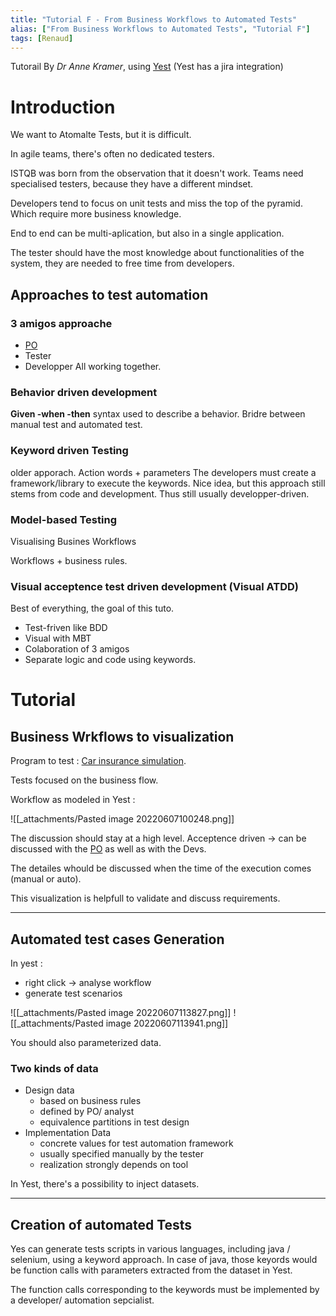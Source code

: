 ```yaml
---
title: "Tutorial F - From Business Workflows to Automated Tests"
alias: ["From Business Workflows to Automated Tests", "Tutorial F"]
tags: [Renaud]
---
```


Tutorail By _Dr Anne Kramer_,  using [Yest](https://marketplace.atlassian.com/apps/1221359/yest-agile-test-design-automation)
(Yest has a jira integration)
# Introduction

We want to Atomalte Tests, but it is difficult.

In agile teams, there's often no dedicated testers.

ISTQB was born from the observation that it doesn't work. Teams need specialised testers, because they have a different mindset.

Developers tend to focus on unit tests and miss the top of the pyramid. Which require more business knowledge.

End to end can be multi-aplication, but also in a single application.

The tester should have the most knowledge about functionalities of the system, they are needed to free time from developers.

## Approaches to test automation

### 3 amigos approache
- [PO](Product%20Owner.md)
- Tester
- Developper
All working together.

### Behavior driven development

**Given -when -then** syntax used to describe a behavior.
Bridre between manual test and automated test.

### Keyword driven Testing
older apporach.
Action words + parameters
The developers must create a framework/library to execute the keywords.
Nice idea, but this approach still stems from code and development. Thus still usually developper-driven.

### Model-based Testing

Visualising Busines Workflows

Workflows + business rules.

### Visual acceptence test driven development (Visual ATDD)

Best of everything, the goal of this tuto.

- Test-friven like BDD
- Visual with MBT
- Colaboration of 3 amigos
- Separate logic and code using keywords.

# Tutorial

## Business Wrkflows to visualization

Program to test : [Car insurance simulation](https://eur03.safelinks.protection.outlook.com/?url=https%3A%2F%2Fdemo-simulator.herokuapp.com%2F&data=05%7C01%7Crenaud.pirson%40sfpd.fgov.be%7C714366dbeafb43409be208da4490f877%7C66c008a4b56549a993c9c1e64cad2e11%7C0%7C0%7C637897686686314826%7CUnknown%7CTWFpbGZsb3d8eyJWIjoiMC4wLjAwMDAiLCJQIjoiV2luMzIiLCJBTiI6Ik1haWwiLCJXVCI6Mn0%3D%7C3000%7C%7C%7C&sdata=xQzUXQDDltuNcoyZpnXcySON9rppRoKpXjZFhbQl%2Brk%3D&reserved=0).

Tests focused on the business flow. 

Workflow as modeled in Yest :

![[_attachments/Pasted image 20220607100248.png]]


The discussion should stay at a high level. Acceptence driven -> can be discussed with the [PO](Product%20Owner.md) as well as with the Devs.

The detailes whould be discussed when the time of the execution comes (manual or auto). 

This visualization is helpfull to validate and discuss requirements.



---
## Automated test cases Generation

In yest : 
- right click -> analyse workflow
- generate test scenarios

![[_attachments/Pasted image 20220607113827.png]]
![[_attachments/Pasted image 20220607113941.png]]

You should also parameterized data.

### Two kinds of data

- Design data
	- based on business rules
	- defined by PO/ analyst
	- equivalence partitions in test design
- Implementation Data
	- concrete values for test automation framework
	- usually specified manually by the tester
	- realization strongly depends on tool

In Yest, there's a possibility to inject datasets.


---
## Creation of automated Tests

Yes can generate tests scripts in various languages, including java / selenium, using a keyword approach. In case of java, those keyords would be function calls with parameters extracted from the dataset in Yest.

The function calls corresponding to the keywords must be implemented by a developer/ automation sepcialist.

